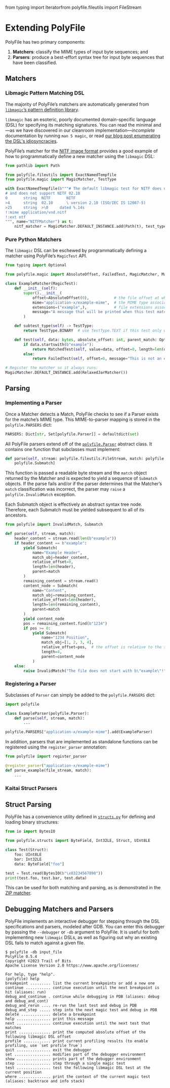 from typing import Iteratorfrom polyfile.fileutils import FileStream

# Extending PolyFile

PolyFile has two primary components:
1. **Matchers**: classify the MIME types of input byte sequences; and
2. **Parsers**: produce a best-effort syntax tree for input byte sequences that have been classified.

## Matchers

### Libmagic Pattern Matching DSL

The majority of PolyFile’s matchers are automatically generated from [`libmagic`’s pattern definition library](../polyfile/magic_defs).

`libmagic` has an esoteric, poorly documented domain-specific language (DSL) for specifying its matching signatures.
You can read the minimal and—as we have discovered in our cleanroom implementation—_incomplete_ documentation by running
`man 5 magic`, or read [our blog post enumerating the DSL's idiosyncracies](https://blog.trailofbits.com/2022/07/01/libmagic-the-blathering/).

PolyFile’s matcher for the [NITF image format](../polyfile/nitf.py) provides a good example of how to programmatically define a new matcher using the `libmagic` DSL:
```python
from pathlib import Path

from polyfile.fileutils import ExactNamedTempfile
from polyfile.magic import MagicMatcher, TestType

with ExactNamedTempfile(b"""# The default libmagic test for NITF does not associate a MIME type,
# and does not support NITF 02.10
0       string  NITF       NITF
>4      string  02.10      \ version 2.10 (ISO/IEC IS 12087-5)
>25     string  >\0     dated %.14s
!:mime application/vnd.nitf
!:ext ntf
""", name="NITFMatcher") as t:
    nitf_matcher = MagicMatcher.DEFAULT_INSTANCE.add(Path(t), test_type=TestType.BINARY)[0]
```

### Pure Python Matchers

The `libmagic` DSL can be eschewed by programmatically defining a matcher using PolyFile’s `MagicTest` API.

```python
from typing import Optional

from polyfile.magic import AbsoluteOffset, FailedTest, MagicMatcher, MagicTest, MatchedTest, TestResult, TestType

class ExampleMatcher(MagicTest):
    def __init__(self):
        super().__init__(
            offset=AbsoluteOffset(0),           # the file offset at which this test starts matching
            mime="application-x/example-mime",  # the MIME type associated with this type
            extensions=("example",),            # file extensions associated with this type, if any
            message="A message that will be printed when this test matches an input"
        )

    def subtest_type(self) -> TestType:
        return TestType.BINARY  # use TestType.TEXT if this test only works on non-binary input

    def test(self, data: bytes, absolute_offset: int, parent_match: Optional[TestResult]) -> TestResult:
        if data.startswith(b"example"):
            return MatchedTest(self, value=data, offset=0, length=len(data))
        else:
            return FailedTest(self, offset=0, message="This is not an example file!")

# Register the matcher so it always runs:
MagicMatcher.DEFAULT_INSTANCE.add(RelaxedJarMatcher())
```

## Parsing

### Implementing a Parser

Once a Matcher detects a Match, PolyFile checks to see if a Parser exists for the matche’s MIME type. This MIME-to-parser mapping is stored in the `polyfile.PARSERS` dict:
```python
PARSERS: Dict[str, Set[polyfile.Parser]] = defaultdict(set)
```

All PolyFile parsers extend off of the [`polyfile.Parser`](../polyfile/polyfile.py) abstract class.
It contains one function that subclasses must implement:

```python
def parse(self, stream: polyfile.fileutils.FileStream, match: polyfile.Match) -> Iterator[
    polyfile.Submatch]
```
This function is passed a readable byte stream and the `match` object returned by the Matcher and is expected to yield a sequence of `Submatch` objects. If the parse fails and/or if the parser determines that the Matcher’s `match` classification was incorrect, the parser may `raise` a `polyfile.InvalidMatch` exception.

Each Submatch object is effectively an abstract syntax tree node. Therefore, each Submatch must be yielded subsequent to all of its ancestors.

```python
from polyfile import InvalidMatch, Submatch

def parse(self, stream, match):
    header_content = stream.read(len(b"example"))
    if header_content == b"example":
        yield Submatch(
            name="Example Header",
            match_obj=header_content,
            relative_offset=0,
            length=len(header),
            parent=match
        )
        remaining_content = stream.read()
        content_node = Submatch(
            name="Content",
            match_obj=remaining_content,
            relative_offset=len(header),
            length=len(remaining_content),
            parent=match
        )
        yield content_node
        pos = remaining_content.find(b"1234")
        if pos >= 0:
            yield Submatch(
                name="1234 Position",
                match_obj=[1, 2, 3, 4],
                relative_offset=pos,  # the offset is relative to the start of the parent node
                length=4,
                parent=content_node
            )
    else:
        raise InvalidMatch("The file does not start with b\"example\"!")
```

### Registering a Parser

Subclasses of `Parser` can simply be added to the `polyfile.PARSERS` dict:
```python
import polyfile

class ExampleParser(polyfile.Parser):
    def parse(self, stream, match):
        ...

polyfile.PARSERS["application-x/example-mime"].add(ExampleParser)
```

In addition, parsers that are implemented as standalone functions can be registered using the `register_parser` annotation:

```python
from polyfile import register_parser

@register_parser("application-x/example-mime")
def parse_example(file_stream, match):
    ...
```

### Kaitai Struct Parsers



## Struct Parsing

PolyFile has a convenience utility defined in [`structs.py`](../polyfile/structs.py) for defining and loading binary structures:

```python
from io import BytesIO

from polyfile.structs import ByteField, Int32LE, Struct, UInt8LE

class Test(Struct):
    foo: UInt8LE
    bar: Int32LE
    data: ByteField["foo"]

test = Test.read(BytesIO(b"\x03234567890"))
print(test.foo, test.bar, test.data)
```

This can be used for both matching and parsing, as is demonstrated in the [ZIP matcher](../polyfile/zipmatcher.py).

## Debugging Matchers and Parsers

PolyFile implements an interactive debugger for stepping through the DSL specifications and parsers, modeled after
GDB. You can enter this debugger by passing the `--debugger` or `-db` argument to PolyFile. It is useful for both
implementing new `libmagic` DSLs, as well as figuring out why an existing DSL fails to match against a given file.
```console
$ polyfile -db input_file
PolyFile 0.5.4
Copyright ©2023 Trail of Bits
Apache License Version 2.0 https://www.apache.org/licenses/

For help, type "help".
(polyfile) help
breakpoint ......... list the current breakpoints or add a new one
continue ........... continue execution until the next breakpoint is hit (aliases: run)
debug_and_continue . continue while debugging in PDB (aliases: debug and debug_and_cont)
debug_and_rerun .... re-run the last test and debug in PDB
debug_and_step ..... step into the next magic test and debug in PDB
delete ............. delete a breakpoint
help ............... print this message
next ............... continue execution until the next test that matches
print .............. print the computed absolute offset of the following libmagic DSL offset
profile ............ print current profiling results (to enable profiling, use `set profile True`)
quit ............... exit the debugger
set ................ modifies part of the debugger environment
show ............... prints part of the debugger environment
step ............... step through a single magic test
test ............... test the following libmagic DSL test at the current position
where .............. print the context of the current magic test (aliases: backtrace and info stack)
```
